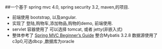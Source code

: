 ##一个基于 spring mvc 4.0, spring security 3.2, maven,的项目.
- 前端使用 bootstrap, 以及angular.
- 实现了 登陆,购物车,添加物品,购物的demo, 前端使用.
- servlet 容器使用了 可以选择 tomcat, 或者 jetty(非嵌入式)
- 整体参考了 [Spring MVC Beginner’s Guide](https://www.packtpub.com/application-development/spring-mvc-beginner%E2%80%99s-guide)
整合Mybatis 3.2.8 数据源使用了c3p0,可选dbcp ,数据库为oracle
